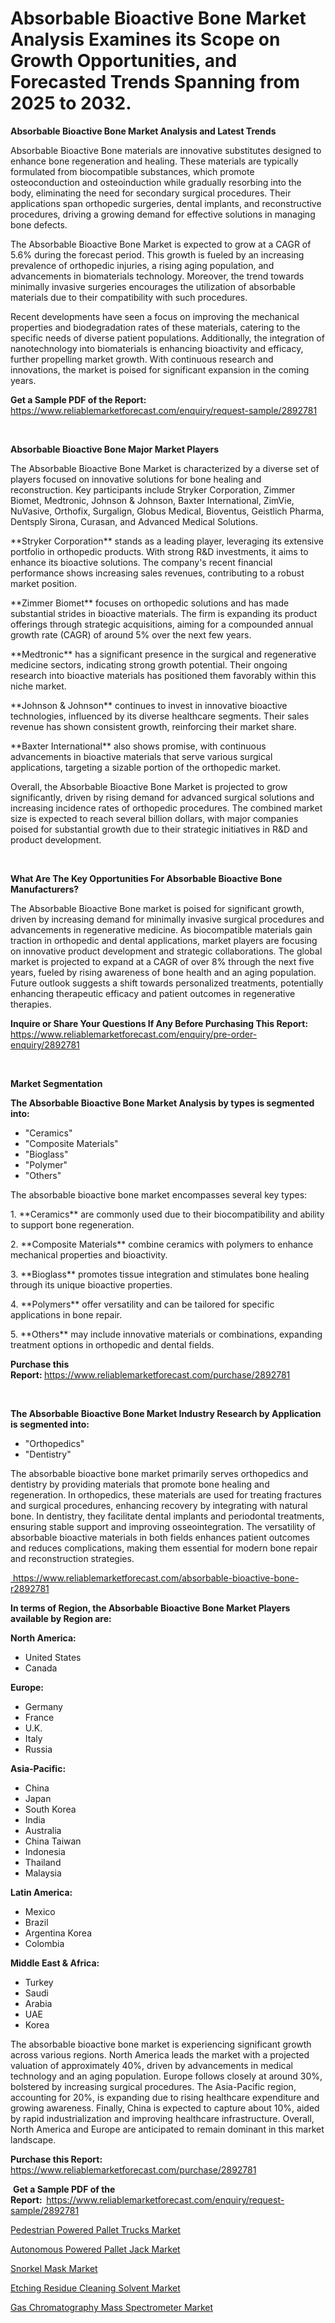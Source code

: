 <p><h1>Absorbable Bioactive Bone Market Analysis Examines its Scope on Growth Opportunities, and Forecasted Trends Spanning from 2025 to 2032.</h1></p><p><strong>Absorbable Bioactive Bone Market Analysis and Latest Trends</strong></p>
<p><p>Absorbable Bioactive Bone materials are innovative substitutes designed to enhance bone regeneration and healing. These materials are typically formulated from biocompatible substances, which promote osteoconduction and osteoinduction while gradually resorbing into the body, eliminating the need for secondary surgical procedures. Their applications span orthopedic surgeries, dental implants, and reconstructive procedures, driving a growing demand for effective solutions in managing bone defects.</p><p>The Absorbable Bioactive Bone Market is expected to grow at a CAGR of 5.6% during the forecast period. This growth is fueled by an increasing prevalence of orthopedic injuries, a rising aging population, and advancements in biomaterials technology. Moreover, the trend towards minimally invasive surgeries encourages the utilization of absorbable materials due to their compatibility with such procedures.</p><p>Recent developments have seen a focus on improving the mechanical properties and biodegradation rates of these materials, catering to the specific needs of diverse patient populations. Additionally, the integration of nanotechnology into biomaterials is enhancing bioactivity and efficacy, further propelling market growth. With continuous research and innovations, the market is poised for significant expansion in the coming years.</p></p>
<p><strong>Get a Sample PDF of the Report:&nbsp;</strong> <a href="https://www.reliablemarketforecast.com/enquiry/request-sample/2892781?utm_campaign=1890&utm_medium=2&utm_source=Github&utm_content=ia&utm_term=15032025&utm_id=absorbable-bioactive-bone">https://www.reliablemarketforecast.com/enquiry/request-sample/2892781</a></p>
<p>&nbsp;</p>
<p><strong>Absorbable Bioactive Bone Major Market Players</strong></p>
<p><p>The Absorbable Bioactive Bone Market is characterized by a diverse set of players focused on innovative solutions for bone healing and reconstruction. Key participants include Stryker Corporation, Zimmer Biomet, Medtronic, Johnson & Johnson, Baxter International, ZimVie, NuVasive, Orthofix, Surgalign, Globus Medical, Bioventus, Geistlich Pharma, Dentsply Sirona, Curasan, and Advanced Medical Solutions.</p><p>**Stryker Corporation** stands as a leading player, leveraging its extensive portfolio in orthopedic products. With strong R&D investments, it aims to enhance its bioactive solutions. The company's recent financial performance shows increasing sales revenues, contributing to a robust market position.</p><p>**Zimmer Biomet** focuses on orthopedic solutions and has made substantial strides in bioactive materials. The firm is expanding its product offerings through strategic acquisitions, aiming for a compounded annual growth rate (CAGR) of around 5% over the next few years.</p><p>**Medtronic** has a significant presence in the surgical and regenerative medicine sectors, indicating strong growth potential. Their ongoing research into bioactive materials has positioned them favorably within this niche market. </p><p>**Johnson & Johnson** continues to invest in innovative bioactive technologies, influenced by its diverse healthcare segments. Their sales revenue has shown consistent growth, reinforcing their market share.</p><p>**Baxter International** also shows promise, with continuous advancements in bioactive materials that serve various surgical applications, targeting a sizable portion of the orthopedic market.</p><p>Overall, the Absorbable Bioactive Bone Market is projected to grow significantly, driven by rising demand for advanced surgical solutions and increasing incidence rates of orthopedic procedures. The combined market size is expected to reach several billion dollars, with major companies poised for substantial growth due to their strategic initiatives in R&D and product development.</p></p>
<p>&nbsp;</p>
<p><strong>What Are The Key Opportunities For Absorbable Bioactive Bone Manufacturers?</strong></p>
<p><p>The Absorbable Bioactive Bone market is poised for significant growth, driven by increasing demand for minimally invasive surgical procedures and advancements in regenerative medicine. As biocompatible materials gain traction in orthopedic and dental applications, market players are focusing on innovative product development and strategic collaborations. The global market is projected to expand at a CAGR of over 8% through the next five years, fueled by rising awareness of bone health and an aging population. Future outlook suggests a shift towards personalized treatments, potentially enhancing therapeutic efficacy and patient outcomes in regenerative therapies.</p></p>
<p><strong>Inquire or Share Your Questions If Any Before Purchasing This Report:</strong> <a href="https://www.reliablemarketforecast.com/enquiry/pre-order-enquiry/2892781?utm_campaign=1890&utm_medium=2&utm_source=Github&utm_content=ia&utm_term=15032025&utm_id=absorbable-bioactive-bone">https://www.reliablemarketforecast.com/enquiry/pre-order-enquiry/2892781</a></p>
<p>&nbsp;</p>
<p><strong>Market Segmentation</strong></p>
<p><strong>The Absorbable Bioactive Bone Market Analysis by types is segmented into:</strong></p>
<p><ul><li>"Ceramics"</li><li>"Composite Materials"</li><li>"Bioglass"</li><li>"Polymer"</li><li>"Others"</li></ul></p>
<p><p>The absorbable bioactive bone market encompasses several key types: </p><p>1. **Ceramics** are commonly used due to their biocompatibility and ability to support bone regeneration.</p><p>2. **Composite Materials** combine ceramics with polymers to enhance mechanical properties and bioactivity.</p><p>3. **Bioglass** promotes tissue integration and stimulates bone healing through its unique bioactive properties.</p><p>4. **Polymers** offer versatility and can be tailored for specific applications in bone repair.</p><p>5. **Others** may include innovative materials or combinations, expanding treatment options in orthopedic and dental fields.</p></p>
<p><strong>Purchase this Report:&nbsp;</strong><a href="https://www.reliablemarketforecast.com/purchase/2892781?utm_campaign=1890&utm_medium=2&utm_source=Github&utm_content=ia&utm_term=15032025&utm_id=absorbable-bioactive-bone">https://www.reliablemarketforecast.com/purchase/2892781</a></p>
<p>&nbsp;</p>
<p><strong>The Absorbable Bioactive Bone Market Industry Research by Application is segmented into:</strong></p>
<p><ul><li>"Orthopedics"</li><li>"Dentistry"</li></ul></p>
<p><p>The absorbable bioactive bone market primarily serves orthopedics and dentistry by providing materials that promote bone healing and regeneration. In orthopedics, these materials are used for treating fractures and surgical procedures, enhancing recovery by integrating with natural bone. In dentistry, they facilitate dental implants and periodontal treatments, ensuring stable support and improving osseointegration. The versatility of absorbable bioactive materials in both fields enhances patient outcomes and reduces complications, making them essential for modern bone repair and reconstruction strategies.</p></p>
<p><a href="https://www.reliablemarketforecast.com/absorbable-bioactive-bone-r2892781?utm_campaign=1890&utm_medium=2&utm_source=Github&utm_content=ia&utm_term=15032025&utm_id=absorbable-bioactive-bone">&nbsp;https://www.reliablemarketforecast.com/absorbable-bioactive-bone-r2892781</a></p>
<p><strong>In terms of Region, the Absorbable Bioactive Bone Market Players available by Region are:</strong></p>
<p>
    <p> <strong> North America: </strong>
        <ul>
            <li>United States</li>
            <li>Canada</li>
        </ul>
        </p> 
    <p> <strong> Europe: </strong>
        <ul>
            <li>Germany</li>
            <li>France</li>
            <li>U.K.</li>
            <li>Italy</li>
            <li>Russia</li>
        </ul>
        </p> 
    <p> <strong> Asia-Pacific: </strong>
        <ul>
            <li>China</li>
            <li>Japan</li>
            <li>South Korea</li>
            <li>India</li>
            <li>Australia</li>
            <li>China Taiwan</li>
            <li>Indonesia</li>
            <li>Thailand</li>
            <li>Malaysia</li>
        </ul>
        </p> 
    <p> <strong> Latin America: </strong>
        <ul>
            <li>Mexico</li>
            <li>Brazil</li>
            <li>Argentina Korea</li>
            <li>Colombia</li>
        </ul>
        </p> 
    <p> <strong> Middle East & Africa: </strong>
        <ul>
            <li>Turkey</li>
            <li>Saudi</li>
            <li>Arabia</li>
            <li>UAE</li>
            <li>Korea</li>
        </ul>
    </p>
    </p>
<p><p>The absorbable bioactive bone market is experiencing significant growth across various regions. North America leads the market with a projected valuation of approximately 40%, driven by advancements in medical technology and an aging population. Europe follows closely at around 30%, bolstered by increasing surgical procedures. The Asia-Pacific region, accounting for 20%, is expanding due to rising healthcare expenditure and growing awareness. Finally, China is expected to capture about 10%, aided by rapid industrialization and improving healthcare infrastructure. Overall, North America and Europe are anticipated to remain dominant in this market landscape.</p></p>
<p><strong>Purchase this Report: </strong><a href="https://www.reliablemarketforecast.com/purchase/2892781?utm_campaign=1890&utm_medium=2&utm_source=Github&utm_content=ia&utm_term=15032025&utm_id=absorbable-bioactive-bone">https://www.reliablemarketforecast.com/purchase/2892781</a></p>
<p>&nbsp;<strong>Get a Sample PDF of the Report:&nbsp;&nbsp;</strong><a href="https://www.reliablemarketforecast.com/enquiry/request-sample/2892781?utm_campaign=1890&utm_medium=2&utm_source=Github&utm_content=ia&utm_term=15032025&utm_id=absorbable-bioactive-bone">https://www.reliablemarketforecast.com/enquiry/request-sample/2892781</a></p>
<p><strong></strong></p>
<p><p><a href="https://github.com/wantadhagino/Market-Research-Report-List-1/blob/main/pedestrian-powered-pallet-trucks-market.md?utm_campaign=1890&utm_medium=2&utm_source=Github&utm_content=ia&utm_term=15032025&utm_id=absorbable-bioactive-bone">Pedestrian Powered Pallet Trucks Market</a></p><p><a href="https://github.com/iwanesucices/Market-Research-Report-List-1/blob/main/autonomous-powered-pallet-jack-market.md?utm_campaign=1890&utm_medium=2&utm_source=Github&utm_content=ia&utm_term=15032025&utm_id=absorbable-bioactive-bone">Autonomous Powered Pallet Jack Market</a></p><p><a href="https://github.com/hatlepigna2s/Market-Research-Report-List-1/blob/main/snorkel-mask-market.md?utm_campaign=1890&utm_medium=2&utm_source=Github&utm_content=ia&utm_term=15032025&utm_id=absorbable-bioactive-bone">Snorkel Mask Market</a></p><p><a href="https://github.com/stunzkocotpv/Market-Research-Report-List-1/blob/main/etching-residue-cleaning-solvent-market.md?utm_campaign=1890&utm_medium=2&utm_source=Github&utm_content=ia&utm_term=15032025&utm_id=absorbable-bioactive-bone">Etching Residue Cleaning Solvent Market</a></p><p><a href="https://github.com/lelahokendo/Market-Research-Report-List-1/blob/main/gas-chromatography-mass-spectrometer-market.md?utm_campaign=1890&utm_medium=2&utm_source=Github&utm_content=ia&utm_term=15032025&utm_id=absorbable-bioactive-bone">Gas Chromatography Mass Spectrometer Market</a></p></p>